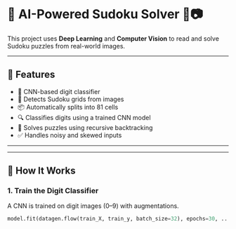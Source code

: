 # 🔢 AI-Powered Sudoku Solver 🧠📷

This project uses **Deep Learning** and **Computer Vision** to read and solve Sudoku puzzles from real-world images.

---

## 📌 Features

- 🧠 CNN-based digit classifier
- 🧾 Detects Sudoku grids from images
- 📦 Automatically splits into 81 cells
- 🔍 Classifies digits using a trained CNN model
- 🧩 Solves puzzles using recursive backtracking
- ✅ Handles noisy and skewed inputs

---


---

## 🚀 How It Works

### 1. Train the Digit Classifier
A CNN is trained on digit images (0–9) with augmentations.

```python
model.fit(datagen.flow(train_X, train_y, batch_size=32), epochs=30, ...)


